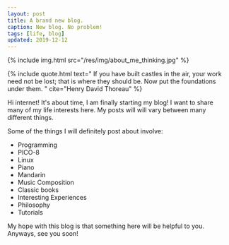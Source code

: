 ```yaml
---
layout: post
title: A brand new blog.
caption: New blog. No problem!
tags: [life, blog]
updated: 2019-12-12
---
```

{% include img.html src="/res/img/about_me_thinking.jpg" %}

{% include quote.html text="
If you have built castles in the air, your work need not be lost; that is where
they should be. Now put the foundations under them.
" cite="Henry David Thoreau" %}

Hi internet! It's about time, I am finally starting my blog! I want to share
many of my life interests here. My posts will will vary between many different
things.

Some of the things I will definitely post about involve:
- Programming
- PICO-8
- Linux
- Piano
- Mandarin
- Music Composition
- Classic books
- Interesting Experiences
- Philosophy
- Tutorials

My hope with this blog is that something here will be helpful to you. Anyways,
see you soon!
